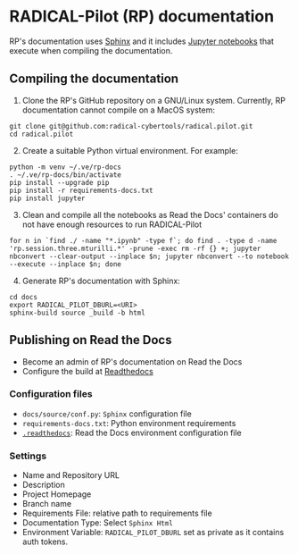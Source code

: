 # RADICAL-Pilot (RP) documentation

RP's documentation uses [Sphinx](https://www.sphinx-doc.org/en/master/index.html "Python documentation generator") and it includes [Jupyter notebooks](https://jupyter.org/ "Interactive computing") that execute when compiling the documentation.

## Compiling the documentation

1. Clone the RP's GitHub repository on a GNU/Linux system. Currently, RP documentation cannot compile on a MacOS system:

  ```shell
  git clone git@github.com:radical-cybertools/radical.pilot.git
  cd radical.pilot
  ```

2. Create a suitable Python virtual environment. For example:

  ```shell
  python -m venv ~/.ve/rp-docs
  . ~/.ve/rp-docs/bin/activate
  pip install --upgrade pip
  pip install -r requirements-docs.txt
  pip install jupyter
  ```

3. Clean and compile all the notebooks as Read the Docs' containers do not have enough resources to run RADICAL-Pilot

  ```shell
  for n in `find ./ -name "*.ipynb" -type f`; do find . -type d -name 'rp.session.three.mturilli.*' -prune -exec rm -rf {} +; jupyter nbconvert --clear-output --inplace $n; jupyter nbconvert --to notebook --execute --inplace $n; done
  ```

4. Generate RP's documentation with Sphinx:

  ```shell
  cd docs
  export RADICAL_PILOT_DBURL=<URI>
  sphinx-build source _build -b html
  ```

## Publishing on Read the Docs

- Become an admin of RP's documentation on Read the Docs
- Configure the build at [Readthedocs](https://readthedocs.org/dashboard/)

### Configuration files

- `docs/source/conf.py`: `Sphinx` configuration file
- `requirements-docs.txt`: Python environment requirements
- [`.readthedocs`](https://docs.readthedocs.io/en/stable/config-file/v2.html): Read the Docs environment configuration file

### Settings

- Name and Repository URL
- Description
- Project Homepage
- Branch name
- Requirements File: relative path to requirements file
- Documentation Type: Select `Sphinx Html`
- Environment Variable: `RADICAL_PILOT_DBURL` set as private as it contains auth tokens.
